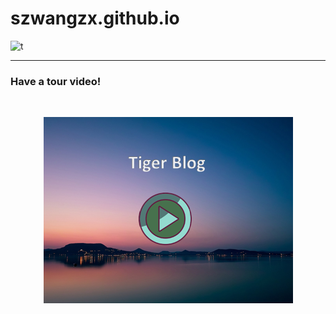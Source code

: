 <h1>szwangzx.github.io</h1>

![t](https://forgit.tigerwang.eu.org/MD/theme.png)

<hr>
<h3>Have a tour video!</h3>
<div style="text-align: center;">
<br>

[![video](/MD/video.png "video")](https://forgit.tigerwang.eu.org/MD/tour.html)

<br>
</div>
